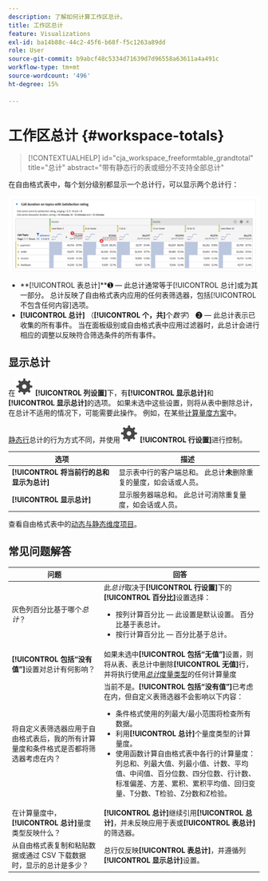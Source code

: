 ```yaml
---
description: 了解如何计算工作区总计。
title: 工作区总计
feature: Visualizations
exl-id: ba14b88c-44c2-45f6-b68f-f5c1263a89dd
role: User
source-git-commit: b9abcf48c5334d71639d7d96558a63611a4a491c
workflow-type: tm+mt
source-wordcount: '496'
ht-degree: 15%

---
```


# 工作区总计 {#workspace-totals}

<!-- markdownlint-disable MD034 -->

>[!CONTEXTUALHELP]
>id="cja_workspace_freeformtable_grandtotal"
>title="总计"
>abstract="带有静态行的表或细分不支持全部总计"

<!-- markdownlint-enable MD034 -->


在自由格式表中，每个划分级别都显示一个总计行，可以显示两个总计行：

![自由格式表突出显示总计和表总计。](assets/total-row.png)

* **[!UICONTROL 表总计]**➊ — 此总计通常等于[!UICONTROL 总计]或为其一部分。 总计反映了自由格式表内应用的任何表筛选器，包括[!UICONTROL 不包含任何内容]选项。
* **[!UICONTROL 总计]** （**[!UICONTROL 个，共]**&#x200B;个&#x200B;*数字*） ➋ — 此总计表示已收集的所有事件。 当在面板级别或自由格式表中应用过滤器时，此总计会进行相应的调整以反映符合筛选条件的所有事件。




## 显示总计

在![设置](/help/assets/icons/Setting.svg) **[!UICONTROL 列设置]**&#x200B;下，有&#x200B;**[!UICONTROL 显示总计]**&#x200B;和&#x200B;**[!UICONTROL 显示总计]**&#x200B;的选项。 如果未选中这些设置，则将从表中删除总计，在总计不适用的情况下，可能需要此操作。 例如，在某些[计算量度方案](https://experienceleague.adobe.com/en/docs/analytics/components/calculated-metrics/calcmetrics-reference/cm-totals)中。


[静态行](/help/analysis-workspace/visualizations/freeform-table/column-row-settings/manual-vs-dynamic-rows.md)总计的行为方式不同，并使用![设置](/help/assets/icons/Setting.svg) **[!UICONTROL 行设置]**&#x200B;进行控制。

| 选项 | 描述 |
|---|---|
| **[!UICONTROL 将当前行的总和显示为总计]** | 显示表中行的客户端总和。 此总计&#x200B;**未**&#x200B;删除重复的量度，如会话或人员。 |
| **[!UICONTROL 显示总计]** | 显示服务器端总和。 此总计可消除重复量度，如会话或人员。 |

查看自由格式表中的[动态与静态维度项目](column-row-settings/manual-vs-dynamic-rows.md)。


## 常见问题解答

| 问题 | 回答 |
|---|---|
| 灰色列百分比基于哪个&#x200B;*总计*？ | 此&#x200B;*总计*&#x200B;取决于&#x200B;**[!UICONTROL 行设置]**&#x200B;下的&#x200B;**[!UICONTROL 百分比]**&#x200B;设置选择：<ul><li>按列计算百分比 — 此设置是默认设置。 百分比基于表总计。</li><li>按行计算百分比 — 百分比基于总计。</li></ul> |
| **[!UICONTROL 包括“没有值”]**&#x200B;设置对总计有何影响？ | 如果未选中&#x200B;**[!UICONTROL 包括“无值”]**&#x200B;设置，则将从表、表总计中删除&#x200B;**[!UICONTROL 无值]**&#x200B;行，并将执行使用&#x200B;[*总计*&#x200B;度量类型](https://experienceleague.adobe.com/en/docs/analytics/components/calculated-metrics/calcmetric-workflow/m-metric-type-alloc)的任何计算量度 |
| 将自定义表筛选器应用于自由格式表后，我的所有计算量度和条件格式是否都将筛选器考虑在内？ | 当前不是。**[!UICONTROL 包括“没有值”]**&#x200B;已考虑在内，但自定义表筛选器不会影响以下内容：<ul><li>条件格式使用的列最大/最小范围将检查所有数据。</li><li>利用&#x200B;**[!UICONTROL 总计]**&#x200B;个量度类型的计算量度。</li><li>使用函数计算自由格式表中各行的计算量度：列总和、列最大值、列最小值、计数、平均值、中间值、百分位数、四分位数、行计数、标准偏差、方差、累积、累积平均值、回归变量、T分数、T检验、Z分数和Z检验。</li></ul> |
| 在计算量度中，**[!UICONTROL 总计]**&#x200B;量度类型反映什么？ | **[!UICONTROL 总计]**&#x200B;继续引用&#x200B;**[!UICONTROL 总计]**，并未反映应用于表或&#x200B;**[!UICONTROL 表总计]**&#x200B;的筛选器。 |
| 从自由格式表复制和粘贴数据或通过 CSV 下载数据时，显示的总计是多少？ | 总行仅反映&#x200B;**[!UICONTROL 表总计]**，并遵循列&#x200B;**[!UICONTROL 显示总计]**&#x200B;设置。 |
